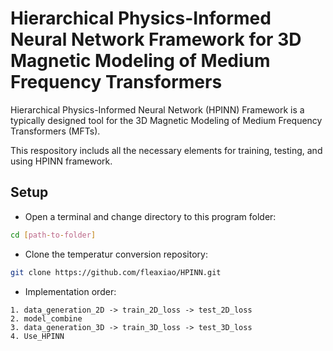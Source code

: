# Hierarchical Physics-Informed Neural Network Framework for 3D Magnetic Modeling of Medium Frequency Transformers

Hierarchical Physics-Informed Neural Network (HPINN) Framework is a typically designed tool for the 3D Magnetic Modeling of Medium Frequency Transformers (MFTs).

This respository includs all the necessary elements for training, testing, and using HPINN framework.

## Setup
- Open a terminal and change directory to this program folder:
```bash
cd [path-to-folder]
```
- Clone the temperatur conversion repository:
```bash
git clone https://github.com/fleaxiao/HPINN.git
```
- Implementation order:
```
1. data_generation_2D -> train_2D_loss -> test_2D_loss
2. model_combine
3. data_generation_3D -> train_3D_loss -> test_3D_loss
4. Use_HPINN
```

